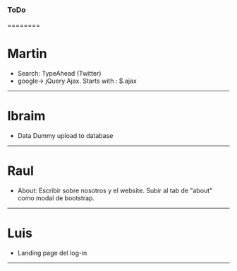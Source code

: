 ### ToDo
========

# Martin
+ Search: TypeAhead (Twitter)
+ google-> jQuery Ajax. Starts with : $.ajax
----------------------------------------------------------------------------------------------------
# Ibraim
+ Data Dummy upload to database 
----------------------------------------------------------------------------------------------------
# Raul
+ About: Escribir sobre nosotros y el website. Subir al tab de "about" como modal de bootstrap.
----------------------------------------------------------------------------------------------------
# Luis
+ Landing page del log-in
----------------------------------------------------------------------------------------------------